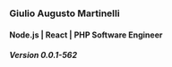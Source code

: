 
### Giulio Augusto Martinelli
#### Node.js | React | PHP Software Engineer
##### Version 0.0.1-562
